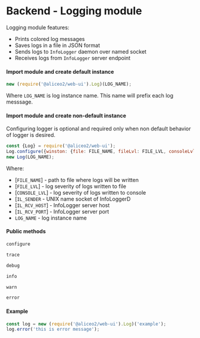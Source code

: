# Backend - Logging module
Logging module features:
 * Prints colored log messages
 * Saves logs in a file in JSON format
 * Sends logs to `InfoLogger` daemon over named socket
 * Receives logs from `InfoLogger` server endpoint

#### Import module and create default instance
```js
new (require('@aliceo2/web-ui').Log)(LOG_NAME);
```

Where `LOG_NAME` is log instance name. This name will prefix each log messsage.

#### Import module and create non-default instance

Configuring logger is optional and required only when non default behavior of logger is desired.

```js
const {Log} = require('@aliceo2/web-ui');
Log.configure({winston: {file: FILE_NAME, fileLvl: FILE_LVL, consoleLvl: CONSOLE_LVL}, infologger: {sender: IL_SENDER, host: IL_RCV_HOST, port: IL_RCV_PORT}});
new Log(LOG_NAME);
```

Where:
  * [`FILE_NAME`] - path to file where logs will be written
  * [`FILE_LVL`] - log severity of logs written to file
  * [`CONSOLE_LVL`] - log severity of logs written to console
  * [`IL_SENDER` - UNIX name socket of InfoLoggerD
  * [`IL_RCV_HOST`] - InfoLogger server host
  * [`IL_RCV_PORT`] - InfoLogger server port
  * `LOG_NAME` - log instance name


#### Public methods

```js
configure
```

```js
trace
```

```js
debug
```

```js
info
```

```js
warn
```

```js
error
```

#### Example
```js
const log = new (require('@aliceo2/web-ui').Log)('example');
log.error('this is error message');
```
